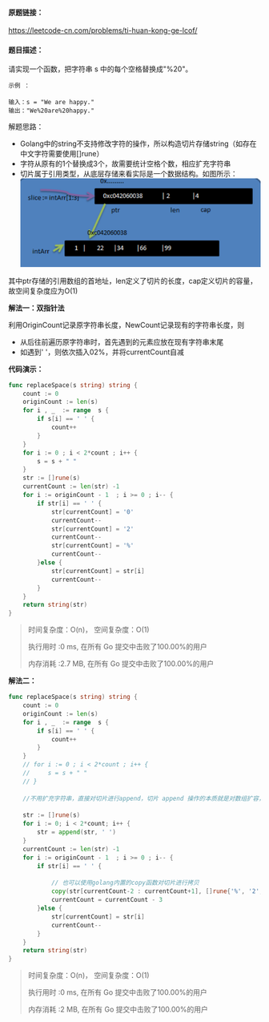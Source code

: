 #### 原题链接：

https://leetcode-cn.com/problems/ti-huan-kong-ge-lcof/



#### 题目描述：

请实现一个函数，把字符串 s 中的每个空格替换成"%20"。

```
示例 ：

输入：s = "We are happy."
输出："We%20are%20happy."
```



解题思路：

- Golang中的string不支持修改字符的操作，所以构造切片存储string（如存在中文字符需要使用[]rune）
- 字符从原有的1个替换成3个，故需要统计空格个数，相应扩充字符串
- 切片属于引用类型，从底层存储来看实际是一个数据结构。如图所示：![选区_025](image/%E9%80%89%E5%8C%BA_025.png)

其中ptr存储的引用数组的首地址，len定义了切片的长度，cap定义切片的容量，故空间复杂度应为O(1)

**解法一：双指针法**

​	利用OriginCount记录原字符串长度，NewCount记录现有的字符串长度，则

- 从后往前遍历原字符串时，首先遇到的元素应放在现有字符串末尾
- 如遇到' '，则依次插入02%，并将currentCount自减



**代码演示：**

```go
func replaceSpace(s string) string {
    count := 0
    originCount := len(s)
    for i , _  := range  s {
        if s[i] == ' ' {
            count++
        }
    }
    for i := 0 ; i < 2*count ; i++ {
        s = s + " "
    } 
    str := []rune(s)
    currentCount := len(str) -1
    for i := originCount - 1  ; i >= 0 ; i-- {
        if str[i] == ' ' {
            str[currentCount] = '0'
            currentCount--
            str[currentCount] = '2'
            currentCount--
            str[currentCount] = '%'
            currentCount--
        }else {
            str[currentCount] = str[i]
            currentCount--
        }
    }
    return string(str)
}

```

> 时间复杂度：O(n)，   空间复杂度：O(1)
>
> 执行用时 :0 ms, 在所有 Go 提交中击败了100.00%的用户
>
> 内存消耗 :2.7 MB, 在所有 Go 提交中击败了100.00%的用户



**解法二：**

```go
func replaceSpace(s string) string {
    count := 0
    originCount := len(s) 
    for i , _  := range  s {
        if s[i] == ' ' {
            count++
        }
    }
    // for i := 0 ; i < 2*count ; i++ {
    //     s = s + " "
    // } 
    
    //不用扩充字符串，直接对切片进行append，切片 append 操作的本质就是对数组扩容，go 底层会创建一下新的数组 newArr(安装扩容后大小)，将 slice 原来包含的元素拷贝到新的数组 newArr，slice 重新引用到 newArr。旧的arr会被回收，其实本质上来说是一个道理，但不知道为啥相比于解法一会节省内存一点

    str := []rune(s)
    for i := 0; i < 2*count; i++ {
		str = append(str, ' ')
    }
    currentCount := len(str) -1
    for i := originCount - 1  ; i >= 0 ; i-- {
        if str[i] == ' ' {
            
            // 也可以使用golang内置的copy函数对切片进行拷贝
            copy(str[currentCount-2 : currentCount+1], []rune{'%', '2', '0'})
            currentCount = currentCount - 3
        }else {
            str[currentCount] = str[i]
            currentCount--
        }
    }
    return string(str)
}

```

> 时间复杂度：O(n)，   空间复杂度：O(1)
>
> 执行用时 :0 ms, 在所有 Go 提交中击败了100.00%的用户
>
> 内存消耗 :2 MB, 在所有 Go 提交中击败了100.00%的用户